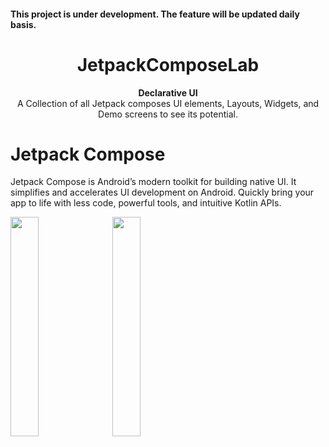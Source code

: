 <h4 >This project is under development. The feature will be updated daily basis.</h4>
<h1 align="center">JetpackComposeLab</h1>
<div align="center">
  <strong>Declarative UI</strong>
</div>
<div align="center">
  A Collection of all Jetpack composes UI elements, Layouts, Widgets, and Demo screens to see its potential.
</div>

<div></div>

# Jetpack Compose
Jetpack Compose is Android’s modern toolkit for building native UI. It simplifies and accelerates UI development on Android. Quickly bring your app to life with less code, powerful tools, and intuitive Kotlin APIs.


<p align="left">
  <img src="https://github.com/kamrul3288/JetpackComposeLab/assets/27208120/1a0af875-5a83-4db8-bc39-9b37caefa56e" width="30%">
  &nbsp;
  <img src="https://github.com/kamrul3288/JetpackComposeLab/assets/27208120/c0e417aa-8cbb-4963-9d44-46131214c97c" width="30%">
</p>
